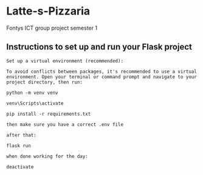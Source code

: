 # Latte-s-Pizzaria

Fontys ICT group project semester 1

## Instructions to set up and run your Flask project

    Set up a virtual environment (recommended):

    To avoid conflicts between packages, it's recommended to use a virtual environment. Open your terminal or command prompt and navigate to your project directory, then run:

    python -m venv venv

    venv\Scripts\activate

    pip install -r requirements.txt

    then make sure you have a correct .env file

    after that:

    flask run

    when done working for the day:

    deactivate
    